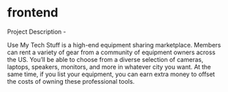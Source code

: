 # frontend

Project Description - 

Use My Tech Stuff is a high-end equipment sharing marketplace. Members can rent a variety of gear from a community of equipment owners across the US. You’ll be able to choose from a diverse selection of cameras, laptops, speakers, monitors, and more in whatever city you want. At the same time, if you list your equipment, you can earn extra money to offset the costs of owning these professional tools.
